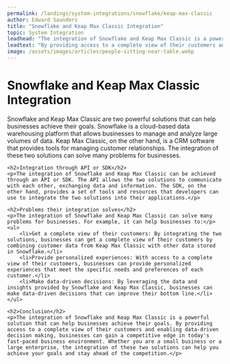 ```yaml
---
permalink: /landings/system-integrations/snowflake/keap-max-classic
author: Edward Saunders
title: "Snowflake and Keap Max Classic Integration"
topic: System Integration
leadhead: "The integration of Snowflake and Keap Max Classic is a powerful solution that can help businesses achieve their goals"
leadtext: "By providing access to a complete view of their customers and enabling data-driven decision making, businesses can gain a competitive edge in today's fast-paced business environment. Whether you are a small business or a large enterprise, the integration of these two solutions can help you achieve your goals and stay ahead of the competition."
image: /assets/images/articles/people-sitting-near-table.webp
---
```

<div class="arttext">	<h1>Snowflake and Keap Max Classic Integration</h1>
	<p>Snowflake and Keap Max Classic are two powerful solutions that can help businesses achieve their goals. Snowflake is a cloud-based data warehousing platform that allows businesses to manage and analyze large volumes of data. Keap Max Classic, on the other hand, is a CRM software that provides tools for managing customer relationships. The integration of these two solutions can solve many problems for businesses.</p>

	<h2>Integration through API or SDK</h2>
	<p>The integration of Snowflake and Keap Max Classic can be achieved through an API or SDK. The API allows the two solutions to communicate with each other, exchanging data and information. The SDK, on the other hand, provides a set of tools and resources that developers can use to integrate the two solutions into their applications.</p>

	<h2>Problems their integration solves</h2>
	<p>The integration of Snowflake and Keap Max Classic can solve many problems for businesses. For example, it can help businesses to:</p>
	<ul>
		<li>Get a complete view of their customers: By integrating the two solutions, businesses can get a complete view of their customers by combining customer data from Keap Max Classic with other data stored in Snowflake.</li>
		<li>Provide personalized experiences: With access to a complete view of their customers, businesses can provide personalized experiences that meet the specific needs and preferences of each customer.</li>
		<li>Make data-driven decisions: By leveraging the data and insights provided by Snowflake and Keap Max Classic, businesses can make data-driven decisions that can improve their bottom line.</li>
	</ul>

	<h2>Conclusion</h2>
	<p>The integration of Snowflake and Keap Max Classic is a powerful solution that can help businesses achieve their goals. By providing access to a complete view of their customers and enabling data-driven decision making, businesses can gain a competitive edge in today's fast-paced business environment. Whether you are a small business or a large enterprise, the integration of these two solutions can help you achieve your goals and stay ahead of the competition.</p>
</div>